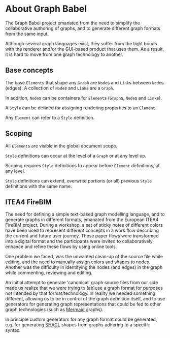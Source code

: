 # About Graph Babel

The Graph Babel project emanated from the need to simplify the collaborative
authoring of graphs, and to generate different graph formats from the same input.

Although several graph languages exist, they suffer from the tight bonds with
the renderer and/or the GUI-based product that uses them. As a result, it is
hard to move from one graph technology to another.

## Base concepts

The base `Element`s that shape any `Graph` are `Node`s and `Link`s between
`Node`s (edges). A collection of `Node`s and `Link`s are a `Graph`.

In addition, `Node`s can be containers for `Element`s (`Graph`s, `Node`s and
`Link`s).

A `Style` can be defined for assigning rendering properties to an `Element`.

Any `Element` can refer to a `Style` definition.

## Scoping

All `Element`s are visible in the global document scope.

`Style` definitions can occur at the level of a `Graph` or at any level up.

Scoping requires `Style` definitions to appear before `Element` definitions, at any level.

`Style` definitions can extend, overwrite portions (or all) previous `Style` definitions with the same name.

## ITEA4 FireBIM

The need for defining a simple text-based graph modelling language, and to
generate graphs in different formats, emanated from the European ITEA4 FireBIM
project. During a workshop, a set of sticky notes of different colors have been
used to represent different concepts in a work flow describing the current and
future user journey. These paper flows were transformed into a digital format
and the participants were invited to collaboratively enhance and refine these
flows by using online tools.

One problem we faced, was the unwanted clean-up of the source file while
editing, and the need to manually assign colors and shapes to nodes. Another
was the difficulty in identifying the nodes (and edges) in the graph while
commenting, reviewing and editing.

An initial attempt to generate 'canonical' graph source files from our side
made us realize that we were trying to (ab)use a graph format for purposes
not intended by that format/technology. In reality we needed something
different, allowing us to be in control of the graph definition itself,
and to use generators for generating graph representations that could be
fed to other graph technologies (such as [Mermaid](https://mermaid.js.org/)
graphs).

In principle custom generators for any graph format could be generated,
e.g. for generating [SHACL](https://www.w3.org/TR/shacl/) shapes
from graphs adhering to a specific syntax.
